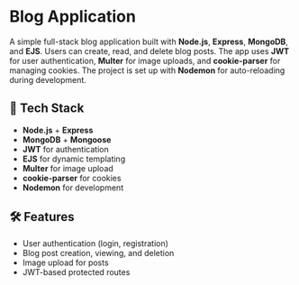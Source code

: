 # Blog Application

A simple full-stack blog application built with **Node.js**, **Express**, **MongoDB**, and **EJS**. Users can create, read, and delete blog posts. The app uses **JWT** for user authentication, **Multer** for image uploads, and **cookie-parser** for managing cookies. The project is set up with **Nodemon** for auto-reloading during development.

## 🚀 Tech Stack
- **Node.js** + **Express**
- **MongoDB** + **Mongoose**
- **JWT** for authentication
- **EJS** for dynamic templating
- **Multer** for image upload
- **cookie-parser** for cookies
- **Nodemon** for development

## 🛠️ Features
- User authentication (login, registration)
- Blog post creation, viewing, and deletion
- Image upload for posts
- JWT-based protected routes
